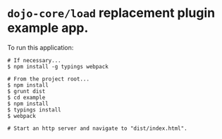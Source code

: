 # `dojo-core/load` replacement plugin example app.

To run this application:

```
# If necessary...
$ npm install -g typings webpack

# From the project root...
$ npm install
$ grunt dist
$ cd example
$ npm install
$ typings install
$ webpack

# Start an http server and navigate to "dist/index.html".
```
